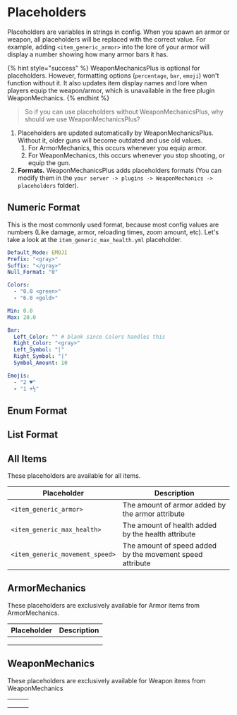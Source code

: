# Placeholders

Placeholders are variables in strings in config. When you spawn an armor or weapon, all placeholders will be replaced with the correct value. For example, adding `<item_generic_armor>` into the lore of your armor will display a number showing how many armor bars it has.&#x20;

{% hint style="success" %}
WeaponMechanicsPlus is optional for placeholders. However, formatting options (`percentage`, `bar`, `emoji`) won't function without it. It also updates item display names and lore when players equip the weapon/armor, which is unavailable in the free plugin WeaponMechanics.&#x20;
{% endhint %}

> So if you can use placeholders without WeaponMechanicsPlus, why should we use WeaponMechanicsPlus?

1. Placeholders are updated automatically by WeaponMechanicsPlus. Without it, older guns will become outdated and use old values.
   1. For ArmorMechanics, this occurs whenever you equip armor.
   2. For WeaponMechanics, this occurs whenever you stop shooting, or equip the gun.
2. **Formats.** WeaponMechanicsPlus adds placeholders formats (You can modify them in the `your server -> plugins -> WeaponMechanics -> placeholders` folder).&#x20;

## Numeric Format

This is the most commonly used format, because most config values are numbers (Like damage, armor, reloading times, zoom amount, etc). Let's take a look at the `item_generic_max_health.yml` placeholder.

```yaml
Default_Mode: EMOJI
Prefix: "<gray>"
Suffix: "</gray>"
Null_Format: "0"

Colors:
  - "0.0 <green>"
  - "6.0 <gold>"

Min: 0.0
Max: 20.0

Bar:
  Left_Color: "" # blank since Colors handles this
  Right_Color: "<gray>"
  Left_Symbol: "|"
  Right_Symbol: "|"
  Symbol_Amount: 10

Emojis:
  - "2 ♥"
  - "1 +½"
```



## Enum Format

## List Format

## All Items

These placeholders are available for all items.

| Placeholder                     | Description                                               |
| ------------------------------- | --------------------------------------------------------- |
| `<item_generic_armor>`          | The amount of armor added by the armor attribute          |
| `<item_generic_max_health>`     | The amount of health added by the health attribute        |
| `<item_generic_movement_speed>` | The amount of speed added by the movement speed attribute |

## ArmorMechanics

These placeholders are exclusively available for Armor items from ArmorMechanics.&#x20;

| Placeholder | Description |
| ----------- | ----------- |
|             |             |
|             |             |
|             |             |

## WeaponMechanics

These placeholders are exclusively available for Weapon items from WeaponMechanics

|   |   |   |
| - | - | - |
|   |   |   |
|   |   |   |
|   |   |   |

